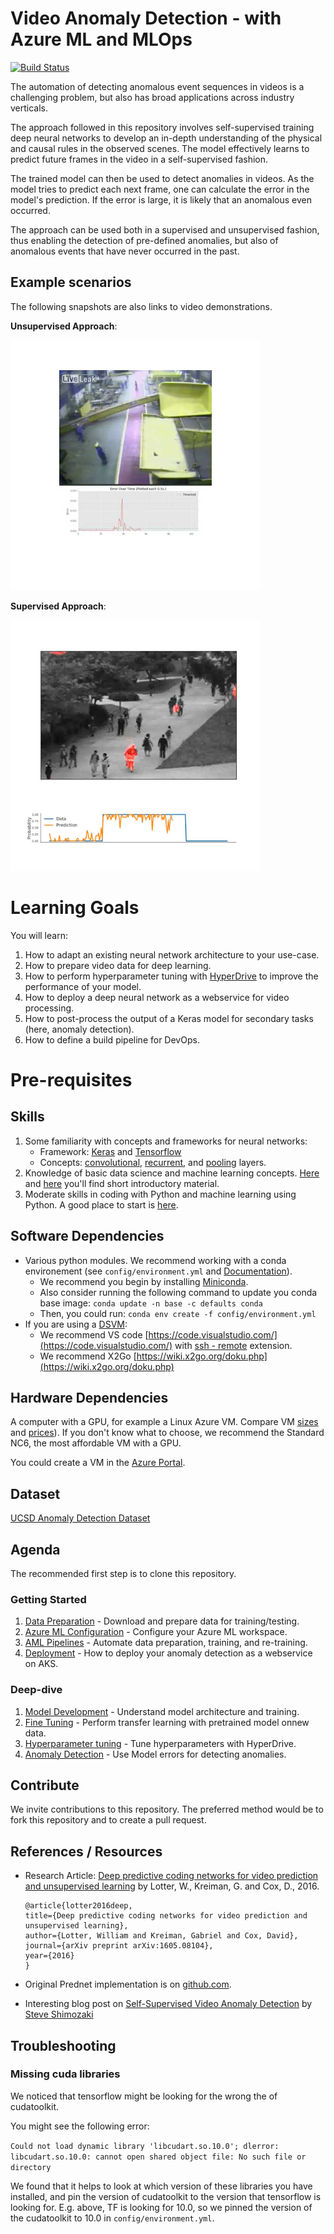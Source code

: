 # Video Anomaly Detection - with Azure ML and MLOps

[![Build Status](https://dev.azure.com/aidemos/MLOps/_apis/build/status/Microsoft.MLOps_VideoAnomalyDetection?branchName=master)](https://dev.azure.com/aidemos/MLOps/_build/latest?definitionId=88?branchName=master)

The automation of detecting anomalous event sequences in videos is a challenging problem, but also has broad applications across industry verticals.  

The approach followed in this repository involves self-supervised training deep neural networks to develop an in-depth understanding of the physical and causal rules in the observed scenes. The model effectively learns to predict future frames in the video in a self-supervised fashion. 

The trained model can then be used to detect anomalies in videos. As the model tries to predict each next frame, one can calculate the error in the model's prediction. If the error is large, it is likely that an anomalous even occurred.

The approach can be used both in a supervised and unsupervised fashion, thus enabling the detection of pre-defined anomalies, but also of anomalous events that have never occurred in the past. 

## Example scenarios

The following snapshots are also links to video demonstrations.

**Unsupervised Approach**:

[![Video of unsupervised anomaly detection](./video_anom_usup.png)](https://www.youtube.com/watch?v=a966CT7PtHg)

**Supervised Approach**:

[![Video of unsupervised anomaly detection](./video_anom.PNG)](https://coursematerial.blob.core.windows.net/assets/video_anomaly_detection.mp4)

# Learning Goals

You will learn:
1. How to adapt an existing neural network architecture to your use-case.
1. How to prepare video data for deep learning. 
1. How to perform hyperparameter tuning with [HyperDrive](https://azure.microsoft.com/en-us/blog/experimentation-using-azure-machine-learning/) to improve the performance of your model.
1. How to deploy a deep neural network as a webservice for video processing. 
1. How to post-process the output of a Keras model for secondary tasks (here, anomaly detection).
2. How to define a build pipeline for DevOps.


# Pre-requisites

## Skills

1. Some familiarity with concepts and frameworks for neural networks:
	- Framework: [Keras](https://keras.io/) and [Tensorflow](https://www.tensorflow.org/)
	- Concepts: [convolutional](https://keras.io/layers/convolutional/), [recurrent](https://keras.io/layers/recurrent/), and [pooling](https://keras.io/layers/pooling/) layers.
2. Knowledge of basic data science and machine learning concepts. [Here](https://www.youtube.com/watch?v=gNV9EqwXCpw) and [here](https://www.youtube.com/watch?v=GBDSBInvz08) you'll find short introductory material.
3. Moderate skills in coding with Python and machine learning using Python. A good place to start is [here](https://www.youtube.com/watch?v=-Rf4fZDQ0yw&list=PLjgj6kdf_snaw8QnlhK5f3DzFDFKDU5f4).

## Software Dependencies

- Various python modules. We recommend working with a conda environement (see `config/environment.yml` and [Documentation](https://conda.io/projects/conda/en/latest/user-guide/tasks/manage-environments.html)).
  - We recommend you begin by installing [Miniconda](https://docs.conda.io/en/latest/miniconda.html).
  - Also consider running the following command to update you conda base image: `conda update -n base -c defaults conda`
  - Then, you could run: `conda env create -f config/environment.yml`
- If you are using a [DSVM](https://azure.microsoft.com/en-us/services/virtual-machines/data-science-virtual-machines/):
	- We recommend VS code [https://code.visualstudio.com/](https://code.visualstudio.com/) with [ssh - remote](https://code.visualstudio.com/docs/remote/ssh) extension.
	- We recommend X2Go [https://wiki.x2go.org/doku.php](https://wiki.x2go.org/doku.php)



## Hardware Dependencies

A computer with a GPU, for example a Linux Azure VM.  Compare VM [sizes](https://docs.microsoft.com/en-us/azure/virtual-machines/sizes-gpu) and [prices](https://azure.microsoft.com/en-us/pricing/details/virtual-machines/linux/)).  If you don't know what to choose, we recommend the Standard NC6, the most affordable VM with a GPU.

You could create a VM in the [Azure Portal](https://ms.portal.azure.com/#create/microsoft-dsvm.ubuntu-18041804).

## Dataset

[UCSD Anomaly Detection Dataset](http://www.svcl.ucsd.edu/projects/anomaly/dataset.htm)

## Agenda

The recommended first step is to clone this repository.

### Getting Started

1. [Data Preparation](./docs/data_preparation.md) - Download and prepare data for training/testing.
1. [Azure ML Configuration](./docs/aml_configuration.md) - Configure your Azure ML workspace.
1. [AML Pipelines](./docs/aml_pipelines.md) - Automate data preparation, training, and re-training.
1. [Deployment](./docs/deployment.md) - How to deploy your anomaly detection as a webservice on AKS.

### Deep-dive

1. [Model Development](./docs/model_development.md) - Understand model architecture and training.
1. [Fine Tuning](./docs/fine_tuning.md) - Perform transfer learning with pretrained model onnew data.
1. [Hyperparameter tuning](./docs/hyperparameter_tuning.md) - Tune hyperparameters with HyperDrive.
1. [Anomaly Detection](./docs/anomaly_detection.md) - Use Model errors for detecting anomalies.

## Contribute

We invite contributions to this repository. The preferred method would be to fork this repository and to create a pull request.

## References / Resources

- Research Article: [Deep predictive coding networks for video prediction and unsupervised learning](https://arxiv.org/abs/1605.08104) by Lotter, W., Kreiman, G. and Cox, D., 2016.

	```
	@article{lotter2016deep,
	title={Deep predictive coding networks for video prediction and unsupervised learning},
	author={Lotter, William and Kreiman, Gabriel and Cox, David},
	journal={arXiv preprint arXiv:1605.08104},
	year={2016}
	}
	```
- Original Prednet implementation is on [github.com](https://coxlab.github.io/prednet/).

- Interesting blog post on [Self-Supervised Video Anomaly Detection](https://launchpad.ai/blog/video-anomaly-detection) by [Steve Shimozaki](https://launchpad.ai/blog?author=590f381c3e00bed4273e304b) 

## Troubleshooting

### Missing cuda libraries

We noticed that tensorflow might be looking for the wrong the of cudatoolkit.

You might see the following error:

`Could not load dynamic library 'libcudart.so.10.0'; dlerror: libcudart.so.10.0: cannot open shared object file: No such file or directory`

We found that it helps to look at which version of these libraries you have installed, and pin the version of cudatoolkit to the version that tensorflow is looking for. E.g. above, TF is looking for 10.0, so we pinned the version of the cudatoolkit to 10.0 in `config/environment.yml`.